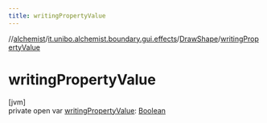 ```yaml
---
title: writingPropertyValue
---
```

//[alchemist](../../../index.html)/[it.unibo.alchemist.boundary.gui.effects](../index.html)/[DrawShape](index.html)/[writingPropertyValue](writing-property-value.html)



# writingPropertyValue



[jvm]\
private open var [writingPropertyValue](writing-property-value.html): [Boolean](https://kotlinlang.org/api/latest/jvm/stdlib/kotlin/-boolean/index.html)




